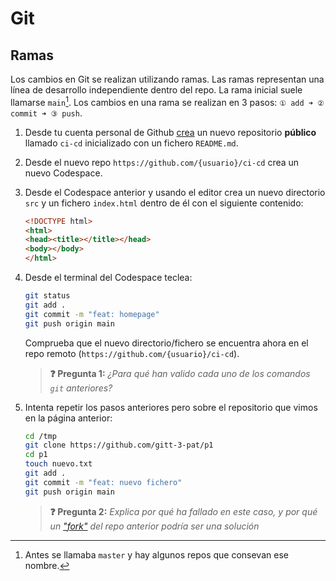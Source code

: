 # Git
## Ramas

Los cambios en Git se realizan utilizando ramas. Las ramas representan una línea de desarrollo independiente dentro del repo. La rama inicial suele llamarse `main`[^1]. Los cambios en una rama se realizan en 3 pasos: `① add ➜ ② commit ➜ ③ push`.

1. Desde tu cuenta personal de Github [crea](https://github.com/new) un nuevo repositorio **público** llamado `ci-cd` inicializado con un fichero `README.md`.

1. Desde el nuevo repo `https://github.com/{usuario}/ci-cd` crea un nuevo Codespace. 

1. Desde el Codespace anterior y usando el editor crea un nuevo directorio `src` y un fichero `index.html` dentro de él con el siguiente contenido:
   ```html
   <!DOCTYPE html>
   <html>
   <head><title></title></head>
   <body></body>
   </html>
   ```

1. Desde el terminal del Codespace teclea:
   ```bash
   git status
   git add .
   git commit -m "feat: homepage"
   git push origin main
   ```
   Comprueba que el nuevo directorio/fichero se encuentra ahora en el repo remoto (`https://github.com/{usuario}/ci-cd`).

   > **❓ Pregunta 1:** _¿Para qué han valido cada uno de los comandos `git` anteriores?_

1. Intenta repetir los pasos anteriores pero sobre el repositorio que vimos en la página anterior:

   ```bash
   cd /tmp
   git clone https://github.com/gitt-3-pat/p1
   cd p1
   touch nuevo.txt
   git add .
   git commit -m "feat: nuevo fichero"
   git push origin main
   ```

   > **❓ Pregunta 2:** _Explica por qué ha fallado en este caso, y por qué un ["fork"](https://docs.github.com/es/pull-requests/collaborating-with-pull-requests/working-with-forks/fork-a-repo) del repo anterior podría ser una solución_


[^1]: Antes se llamaba `master` y hay algunos repos que consevan ese nombre.
